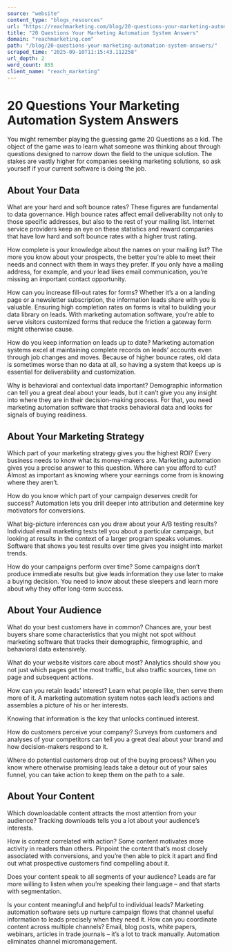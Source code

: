 ```yaml
---
source: "website"
content_type: "blogs_resources"
url: "https://reachmarketing.com/blog/20-questions-your-marketing-automation-system-answers/"
title: "20 Questions Your Marketing Automation System Answers"
domain: "reachmarketing.com"
path: "/blog/20-questions-your-marketing-automation-system-answers/"
scraped_time: "2025-09-10T11:15:43.112258"
url_depth: 2
word_count: 855
client_name: "reach_marketing"
---
```


# 20 Questions Your Marketing Automation System Answers

You might remember playing the guessing game 20 Questions as a kid. The object of the game was to learn what someone was thinking about through questions designed to narrow down the field to the unique solution. The stakes are vastly higher for companies seeking marketing solutions, so ask yourself if your current software is doing the job.

## About Your Data

What are your hard and soft bounce rates? These figures are fundamental to data governance. High bounce rates affect email deliverability not only to those specific addresses, but also to the rest of your mailing list. Internet service providers keep an eye on these statistics and reward companies that have low hard and soft bounce rates with a higher trust rating.

How complete is your knowledge about the names on your mailing list? The more you know about your prospects, the better you’re able to meet their needs and connect with them in ways they prefer. If you only have a mailing address, for example, and your lead likes email communication, you’re missing an important contact opportunity.

How can you increase fill-out rates for forms? Whether it’s a on a landing page or a newsletter subscription, the information leads share with you is valuable. Ensuring high completion rates on forms is vital to building your data library on leads. With marketing automation software, you’re able to serve visitors customized forms that reduce the friction a gateway form might otherwise cause.

How do you keep information on leads up to date? Marketing automation systems excel at maintaining complete records on leads’ accounts even through job changes and moves. Because of higher bounce rates, old data is sometimes worse than no data at all, so having a system that keeps up is essential for deliverability and customization.

Why is behavioral and contextual data important? Demographic information can tell you a great deal about your leads, but it can’t give you any insight into where they are in their decision-making process. For that, you need marketing automation software that tracks behavioral data and looks for signals of buying readiness.

## About Your Marketing Strategy

Which part of your marketing strategy gives you the highest ROI? Every business needs to know what its money-makers are. Marketing automation gives you a precise answer to this question.
Where can you afford to cut? Almost as important as knowing where your earnings come from is knowing where they aren’t.

How do you know which part of your campaign deserves credit for success? Automation lets you drill deeper into attribution and determine key motivators for conversions.

What big-picture inferences can you draw about your A/B testing results? Individual email marketing tests tell you about a particular campaign, but looking at results in the context of a larger program speaks volumes. Software that shows you test results over time gives you insight into market trends.

How do your campaigns perform over time? Some campaigns don’t produce immediate results but give leads information they use later to make a buying decision. You need to know about these sleepers and learn more about why they offer long-term success.

## About Your Audience

What do your best customers have in common? Chances are, your best buyers share some characteristics that you might not spot without marketing software that tracks their demographic, firmographic, and behavioral data extensively.

What do your website visitors care about most? Analytics should show you not just which pages get the most traffic, but also traffic sources, time on page and subsequent actions.

How can you retain leads’ interest? Learn what people like, then serve them more of it. A marketing automation system notes each lead’s actions and assembles a picture of his or her interests.

Knowing that information is the key that unlocks continued interest.

How do customers perceive your company? Surveys from customers and analyses of your competitors can tell you a great deal about your brand and how decision-makers respond to it.

Where do potential customers drop out of the buying process? When you know where otherwise promising leads take a detour out of your sales funnel, you can take action to keep them on the path to a sale.

## About Your Content

Which downloadable content attracts the most attention from your audience? Tracking downloads tells you a lot about your audience’s interests.

How is content correlated with action? Some content motivates more activity in readers than others. Pinpoint the content that’s most closely associated with conversions, and you’re then able to pick it apart and find out what prospective customers find compelling about it.

Does your content speak to all segments of your audience? Leads are far more willing to listen when you’re speaking their language – and that starts with segmentation.

Is your content meaningful and helpful to individual leads? Marketing automation software sets up nurture campaign flows that channel useful information to leads precisely when they need it.
How can you coordinate content across multiple channels? Email, blog posts, white papers, webinars, articles in trade journals – it’s a lot to track manually. Automation eliminates channel micromanagement.